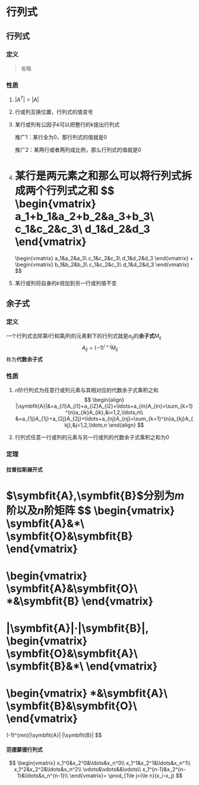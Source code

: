# 行列式

## 行列式

### 定义

> 省略

### 性质

1. $|A^T|=|A|$

2. 行或列互换位置，行列式的值变号

3. 某行或列有公因子$k$可以把整行的$k$提出行列式

   推广$1$：某行全为$0$，那行列式的值就是$0$

   推广$2$：某两行或者两列成比例，那么行列式的值就是$0$

4. 某行是两元素之和那么可以将行列式拆成两个行列式之和
   $$
   \begin{vmatrix}
   a_1+b_1&a_2+b_2&a_3+b_3\\
   c_1&c_2&c_3\\
   d_1&d_2&d_3
   \end{vmatrix}
   =
   \begin{vmatrix}
   a_1&a_2&a_3\\
   c_1&c_2&c_3\\
   d_1&d_2&d_3
   \end{vmatrix}
   +
   \begin{vmatrix}
   b_1&b_2&b_3\\
   c_1&c_2&c_3\\
   d_1&d_2&d_3
   \end{vmatrix}
   $$

5. 某行或列将自身的$k$倍加到另一行或列值不变

## 余子式

### 定义

一个行列式去除第$i$行和第$j$列的元素剩下的行列式就是$a_{ij}$的**余子式**$M_{ij}$
$$
A_{ij}=(-1)^{i+j}M_{ij}
$$
称为**代数余子式**

### 性质

1. $n$阶行列式为任意行或列元素与其相对应的代数余子式乘积之和
   $$
   \begin{align}
   |\symbfit{A}|&=a_{i1}A_{i1}+a_{i2}A_{i2}+\ldots+a_{in}A_{in}=\sum_{k=1}^{n}a_{ik}A_{ik},&i=1,2,\ldots,n\\
   &=a_{1j}A_{1j}+a_{2j}A_{2j}+\ldots+a_{nj}A_{nj}=\sum_{k=1}^{n}a_{kj}A_{kj},&j=1,2,\ldots,n
   \end{align}
   $$

2. 行列式任意一行或列的元素与另一行或列的代数余子式乘积之和为$0$

### 定理

#### 拉普拉斯展开式

$\symbfit{A},\symbfit{B}$分别为$m$阶以及$n$阶矩阵
$$
\begin{vmatrix}
\symbfit{A}&*\\
\symbfit{O}&\symbfit{B}
\end{vmatrix}
=
\begin{vmatrix}
\symbfit{A}&\symbfit{O}\\
*&\symbfit{B}
\end{vmatrix}
=
|\symbfit{A}|·|\symbfit{B}|,
\begin{vmatrix}
\symbfit{O}&\symbfit{A}\\
\symbfit{B}&*\\
\end{vmatrix}
=
\begin{vmatrix}
*&\symbfit{A}\\
\symbfit{B}&\symbfit{O}\\
\end{vmatrix}
=
(-1)^{mn}|\symbfit{A}|·|\symbfit{B}|
$$

#### 范德蒙德行列式

$$
\begin{vmatrix}
x_1^0&x_2^0&\ldots&x_n^0\\
x_1^1&x_2^1&\ldots&x_n^1\\
x_1^2&x_2^2&\ldots&x_n^2\\
\vdots&\vdots&&\vdots\\
x_1^{n-1}&x_2^{n-1}&\ldots&x_n^{n-1}\\
\end{vmatrix}=
\prod_{1\le j<i\le n}(x_i-x_j)
$$

